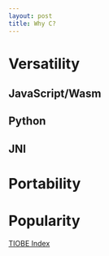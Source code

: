 ```yaml
---
layout: post
title: Why C?
---
```


# Versatility
## JavaScript/Wasm
## Python
## JNI

# Portability

# Popularity
[TIOBE Index](https://www.tiobe.com/tiobe-index/c/)
